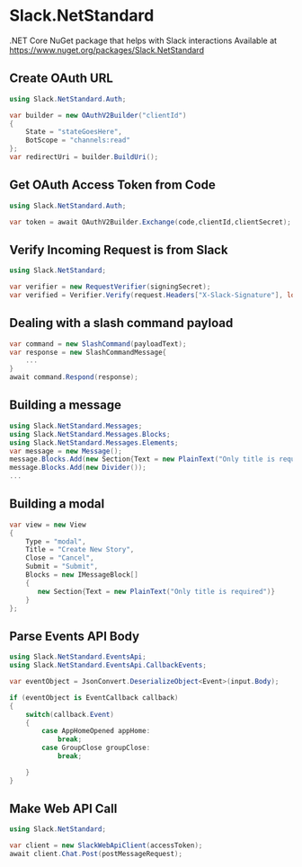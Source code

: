 # Slack.NetStandard
.NET Core NuGet package that helps with Slack interactions
Available at https://www.nuget.org/packages/Slack.NetStandard

## Create OAuth URL

```csharp
using Slack.NetStandard.Auth;

var builder = new OAuthV2Builder("clientId")
{
    State = "stateGoesHere", 
    BotScope = "channels:read"
};
var redirectUri = builder.BuildUri();
```

## Get OAuth Access Token from Code

```csharp
using Slack.NetStandard.Auth;

var token = await OAuthV2Builder.Exchange(code,clientId,clientSecret);
```


## Verify Incoming Request is from Slack

```csharp
using Slack.NetStandard;

var verifier = new RequestVerifier(signingSecret);
var verified = Verifier.Verify(request.Headers["X-Slack-Signature"], long.Parse(request.Headers["X-Slack-Request-Timestamp"]), request.Body);
```

## Dealing with a slash command payload

```csharp
var command = new SlashCommand(payloadText);
var response = new SlashCommandMessage{
    ...
}
await command.Respond(response);
```

## Building a message

```csharp
using Slack.NetStandard.Messages;
using Slack.NetStandard.Messages.Blocks;
using Slack.NetStandard.Messages.Elements;
var message = new Message();
message.Blocks.Add(new Section{Text = new PlainText("Only title is required")});
message.Blocks.Add(new Divider());
...
```

## Building a modal

```csharp
var view = new View
{
    Type = "modal",
    Title = "Create New Story",
    Close = "Cancel",
    Submit = "Submit",
    Blocks = new IMessageBlock[]
    {
       new Section{Text = new PlainText("Only title is required")}
    }
};
```

## Parse Events API Body

```csharp
using Slack.NetStandard.EventsApi;
using Slack.NetStandard.EventsApi.CallbackEvents;

var eventObject = JsonConvert.DeserializeObject<Event>(input.Body);

if (eventObject is EventCallback callback)
{
    switch(callback.Event)
    {
        case AppHomeOpened appHome:
            break;
        case GroupClose groupClose:
            break;

    }
}
```


## Make Web API Call

```csharp
using Slack.NetStandard;

var client = new SlackWebApiClient(accessToken);
await client.Chat.Post(postMessageRequest);
```
